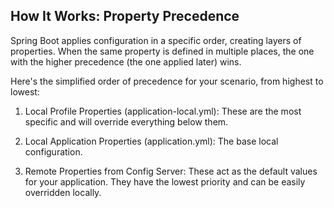 ## How It Works: Property Precedence
Spring Boot applies configuration in a specific order, creating layers of properties. When the same property is defined in multiple places, the one with the higher precedence (the one applied later) wins.

Here's the simplified order of precedence for your scenario, from highest to lowest:

1. Local Profile Properties (application-local.yml): These are the most specific and will override everything below them.

2. Local Application Properties (application.yml): The base local configuration.

3. Remote Properties from Config Server: These act as the default values for your application. They have the lowest priority and can be easily overridden locally.
